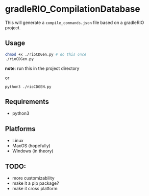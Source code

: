 # gradleRIO_CompilationDatabase

This will generate a `compile_commands.json` file based on a gradleRIO project.

## Usage
```bash
chmod +x ./rioCDGen.py # do this once
./rioCDGen.py
```

**note**: run this in the project directory

or

```
python3 ./rioCDGEN.py
```

## Requirements
* python3

## Platforms
* Linux
* MaxOS (hopefully)
* Windows (in theory)

## TODO:
* more customizability
* make it a pip package?
* make it cross platform
